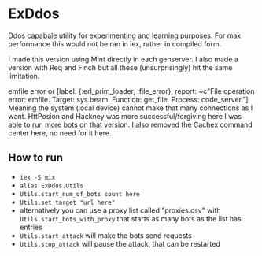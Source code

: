 # ExDdos

Ddos capabale utility for experimenting and learning purposes.
For max performance this would not be ran in iex, rather in compiled form.

I made this version using Mint directly in each genserver. I also made a version with Req and Finch but all these (unsurprisingly) hit the same limitation.

emfile error or [label: {:erl_prim_loader, :file_error}, report: ~c"File operation error: emfile. Target: sys.beam. Function: get_file. Process: code_server."]
Meaning the system (local device) cannot make that many connections as I want.
HttPosion and Hackney was more successful/forgiving here I was able to run more bots on that version.
I also removed the Cachex command center here, no need for it here.


## How to run

- `iex -S mix`
- `alias ExDdos.Utils`
- `Utils.start_num_of_bots count here`
- `Utils.set_target "url here"`
- alternatively you can use a proxy list called "proxies.csv" with `Utils.start_bots_with_proxy` that starts as many bots as the list has entries
- `Utils.start_attack` will make the bots send requests
- `Utils.stop_attack` will pause the attack, that can be restarted
